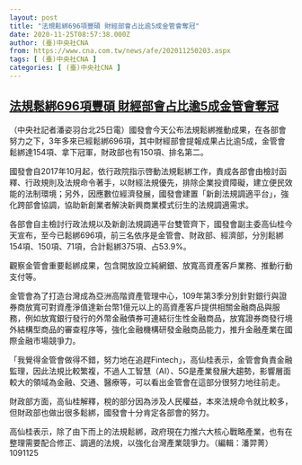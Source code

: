 ```yaml
---
layout: post
title: "法規鬆綁696項豐碩 財經部會占比逾5成金管會奪冠"
date: 2020-11-25T08:57:38.000Z
author: (臺)中央社CNA
from: https://www.cna.com.tw/news/afe/202011250203.aspx
tags: [ (臺)中央社CNA ]
categories: [ (臺)中央社CNA ]
---
```

<!--1606294658000-->
[法規鬆綁696項豐碩 財經部會占比逾5成金管會奪冠](https://www.cna.com.tw/news/afe/202011250203.aspx)
------

<div>
<div></div><div class="paragraph"><p>（中央社記者潘姿羽台北25日電）國發會今天公布法規鬆綁推動成果，在各部會努力之下，3年多來已經鬆綁696項，其中財經部會提報成果占比逾5成，金管會鬆綁達154項、拿下冠軍，財政部也有150項、排名第二。</p><p>國發會自2017年10月起，依行政院指示啓動法規鬆綁工作，責成各部會由檢討函釋、行政規則及法規命令著手，以財經法規優先，排除企業投資障礙，建立便民效能的法制環境；另外，因應數位經濟發展，國發會建置「新創法規調適平台」，強化跨部會協調，協助新創業者解決新興商業模式衍生的法規調適需求。</p><p>各部會自主檢討行政法規以及新創法規調適平台雙管齊下，國發會副主委高仙桂今天宣布，至今已鬆綁696項，前三名依序是金管會、財政部、經濟部，分別鬆綁154項、150項、71項，合計鬆綁375項、占53.9%。</p><p>觀察金管會重要鬆綁成果，包含開放設立純網銀、放寬高資產客戶業務、推動行動支付等。</p><p>金管會為了打造台灣成為亞洲高階資產管理中心，109年第3季分別針對銀行與證券商放寬可對資產淨值達新台幣1億元以上的高資產客戶提供相關金融商品與服務，例如放寬銀行發行的外幣金融債券可連結衍生性金融商品，放寬證券商發行境外結構型商品的審查程序等，強化金融機構研發金融商品能力，推升金融產業在國際金融市場競爭力。</p><p>「我覺得金管會做得不錯，努力地在追趕Fintech」，高仙桂表示，金管會負責金融監理，因此法規比較繁複，不過人工智慧（AI）、5G是產業發展大趨勢，影響層面較大的領域為金融、交通、醫療等，可以看出金管會在這部分很努力地往前走。</p><p>財政部方面，高仙桂解釋，稅的部分因為涉及人民權益，本來法規命令就比較多，但財政部也做出很多鬆綁，國發會十分肯定各部會的努力。</p><p>高仙桂表示，除了由下而上的法規鬆綁，政府現在力推六大核心戰略產業，也有在整理需要配合修正、調適的法規，以強化台灣產業競爭力。（編輯：潘羿菁）1091125</p></div>
</div>
